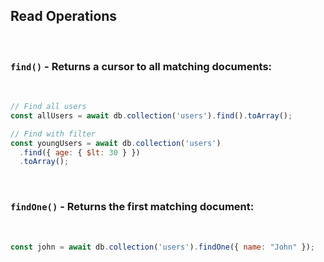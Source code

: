 ## Read Operations

&nbsp;
### `find()` - Returns a cursor to all matching documents:
&nbsp;
```javascript
// Find all users
const allUsers = await db.collection('users').find().toArray();

// Find with filter
const youngUsers = await db.collection('users')
  .find({ age: { $lt: 30 } })
  .toArray();
```
&nbsp;

### `findOne()` - Returns the first matching document:
&nbsp;
```javascript
const john = await db.collection('users').findOne({ name: "John" });
```